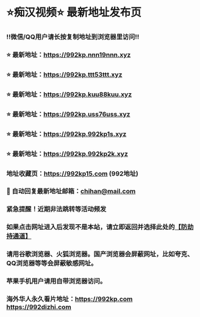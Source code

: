 # ⭐️痴汉视频⭐️ 最新地址发布页

### ‼️微信/QQ用户请长按复制地址到浏览器里访问‼️

### ⭐️ 最新地址：https://992kp.nnn19nnn.xyz

### ⭐️ 最新地址：https://992kp.ttt53ttt.xyz

### ⭐️ 最新地址：https://992kp.kuu88kuu.xyz

### ⭐️ 最新地址：https://992kp.uss76uss.xyz

### ⭐️ 最新地址：https://992kp.992kp1s.xyz

### ⭐️ 最新地址：https://992kp.992kp2k.xyz



### 地址收藏页：https://992kp15.com (992地址)
### 📧 自动回复最新地址邮箱：chihan@mail.com
### 紧急提醒！近期非法跳转等活动频发
### 如果点击网址进入后发现不是本站，请立即返回并选择此处的[【防劫持通道】](https://23.224.130.222:7583)
### 请用谷歌浏览器、火狐浏览器。国产浏览器会屏蔽网址，比如夸克、QQ浏览器等等会屏蔽敏感网址。
### 苹果手机用户请用自带浏览器访问。
### 海外华人永久看片地址：https://992kp.com  https://992dizhi.com
